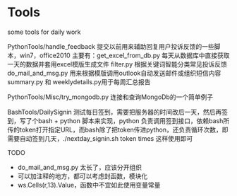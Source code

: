 # Tools
some tools for daily work

PythonTools/handle_feedback
提交以前用来辅助回复用户投诉反馈的一些脚本，win7，office2010
主要有：get_excel_from_db.py
每天从数据库中直接获取一天的数据并套用excel模版生成文件
filter.py 根据关键词智能分类常见投诉反馈
do_mail_and_msg.py 用来根据模版调用outlook自动发送邮件或组织短信内容
summary.py 和 weeklydetails.py用于每周汇总报告

PythonTools/Misc/try_mongodb.py  连接和查询MongoDb的一个简单例子

BashTools/DailySignin  测试每日签到，需要把服务器的时间改后一天，然后再签到，写了个bash + python 脚本来实现，python 负责调用签到接口，依赖bash所传的token打开指定URL，而bash除了把token传进python，还负责循环次数，即需要自动签到几天，./nextday_signin.sh token times 这样使用即可


TODO 
- do_mail_and_msg.py 太长了，应该分开组织
- 可以加注释的地方，都可以考虑封函数，模块化
- ws.Cells(r,13).Value，函数中不宜如此使用变量常量
